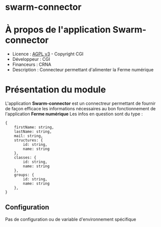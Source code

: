 # swarm-connector

# À propos de l'application Swarm-connector
* Licence : [AGPL v3](http://www.gnu.org/licenses/agpl.txt) - Copyright CGI
* Développeur : CGI
* Financeurs : CRNA
* Description : Connecteur permettant d'alimenter la Ferme numérique

# Présentation du module
L'application **Swarm-connector** est un connectreur permettant de fournir de façon efficace les informations nécessaires au bon fonctionnement de l'application **Ferme numérique**
Les infos en question sont du type :
```
{
    firstName: string,
    lastName: string,
    mail: string,
    structures: {
        id: string,
        name: string
    },
    classes: {
        id: string,
        name: string
    },
    groups: {
        id: string,
        name: string
    },
}
```

## Configuration
Pas de configuration ou de variable d'environnement spécifique
